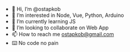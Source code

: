 - 👋 Hi, I’m @ostapkob
- 👀 I’m interested in Node, Vue, Python, Arduino
- 🌱 I’m currently learning JS
- 💞️ I’m looking to collaborate on Web App
- 📫 How to reach me ostapkob@gmail.com
- ⌨️ No code no pain
